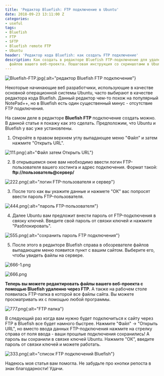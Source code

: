 ```yaml
---
title: 'Редактор Bluefish: FTP подключение в Ubuntu'
date: 2018-09-23 13:11:00 Z
categories:
- useful
tags:
- Bluefish
- FTP
- SFTP
- Bluefish remote FTP
- Ubuntu
header: 'Редактор кода Bluefish: как создать FTP подключение'
description: Как создать в редакторе Bluefish FTP-подключение для удаленного редактирования
  файлов вашего веб-проекта. Пошаговая инструкция со скриншотами в Ubuntu 18.04.
---
```


![Bluefish-FTP.jpg](/uploads/Bluefish-FTP.jpg){:alt="редактор Bluefish FTP подключение"}

Некоторые начинающие веб разработчики, использующие в качестве основной операционной системы Ubuntu, часто выбирают в качестве редактора кода Bluefish. Данный редактор чем-то похож на популярный NotePad++, но в Bluefish есть один существенный минус - отсутствие FTP подключения. 

На самом деле в редакторе **Bluefish FTP** подключение создать можно. В данной статье я покажу как это сделать. Предположим, что Ubuntu и Bluefish у вас уже установлены. 

1) Откройте в правом верхнем углу выпадающее меню "Файл" и затем нажмите "Открыть URL".

![111.png](/uploads/111.png){:alt="Файл затем Открыть URL"}

2) В открывшемся окне вам необходимо ввести логин FTP-пользователя вашего хостинга и адрес подключения. Формат такой: **ftp://пользователь@сервер/**

![222.png](/uploads/222.png){:alt="логин FTP-пользователя и сервер"}

3) После того как вы укажите данные и нажмете "ОК" вас попросят ввести пароль FTP-пользователя.

![444.png](/uploads/444.png){:alt="пароль FTP-пользователя"}

4) Далее Ubuntu вам предложит внести пароль от FTP-подключения в связку ключей. Введите свой пароль от связки ключей и нажмите "Разблокировать".

![555.png](/uploads/555.png){:alt="сохранить пароль FTP подключения"}

5) После этого в редакторе Bluefish справа в обозревателе файлов выпадающем меню появится пункт с вашим сайтом. Выберите его, чтобы увидеть файлы на сервере.

![666-1.png](/uploads/666-1.png)

![666.png](/uploads/666.png)

**Теперь вы можете редактировать файлы вашего веб-проекта с помощью Bluefish удаленно через FTP.** А также на рабочем столе появилась FTP-папка в которой все файлы сайта. Вы можете просматривать их с помощью любой программы.

![777.png](/uploads/777.png){:alt="FTP папка"}

В следующий раз когда вам нужно будет подключиться к сайту через FTP в Bluefish все будет намного быстрее. Нажмите "Файл" -> "Открыть URL", но вместо ввода данных FTP-подключения нажмите на стрелку справа от поля ввода - ваши прошлые подключения сохранились! А пароль вы сохранили в связке ключей Ubuntu. Нажмите "ОК", введите пароль от связки ключей и можете работать.

![333.png](/uploads/333.png){:alt="список FTP подключений Bluefish"}

Надеюсь моя статья вам помогла. Не забудьте про кнопки репоста в знак благодарности! Удачи.